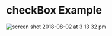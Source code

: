 # checkBox Example


![screen shot 2018-08-02 at 3 13 32 pm](https://user-images.githubusercontent.com/39058892/43576764-bfafc60a-9667-11e8-815e-ba6469747c10.png)
